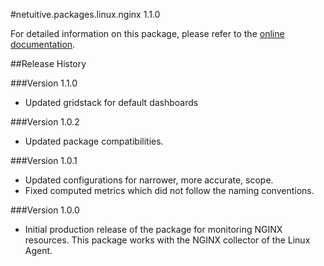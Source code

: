 #netuitive.packages.linux.nginx 1.1.0

For detailed information on this package, please refer to the [online documentation](https://help.netuitive.com/Content/Integrations/nginx.htm).

##Release History

###Version 1.1.0

* Updated gridstack for default dashboards

###Version 1.0.2

* Updated package compatibilities.

###Version 1.0.1

* Updated configurations for narrower, more accurate, scope.
* Fixed computed metrics which did not follow the naming conventions.

###Version 1.0.0

* Initial production release of the package for monitoring NGINX resources.  This package works with the NGINX collector of the Linux Agent.
